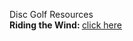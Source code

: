 Disc Golf Resources
<br>
<b>Riding the Wind: </b><a href=https://omnipotynt.github.io/discgolf/ridingthewind.html>click here</a>

